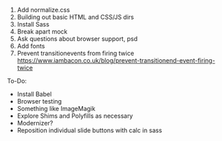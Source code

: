 1. Add normalize.css
2. Building out basic HTML and CSS/JS dirs
3. Install Sass
4. Break apart mock
5. Ask questions about browser support, psd
6. Add fonts
7. Prevent transitionevents from firing twice https://www.iambacon.co.uk/blog/prevent-transitionend-event-firing-twice





To-Do:
* Install Babel
* Browser testing
* Something like ImageMagik
* Explore Shims and Polyfills as necessary
* Modernizer?
* Reposition individual slide buttons with calc in sass